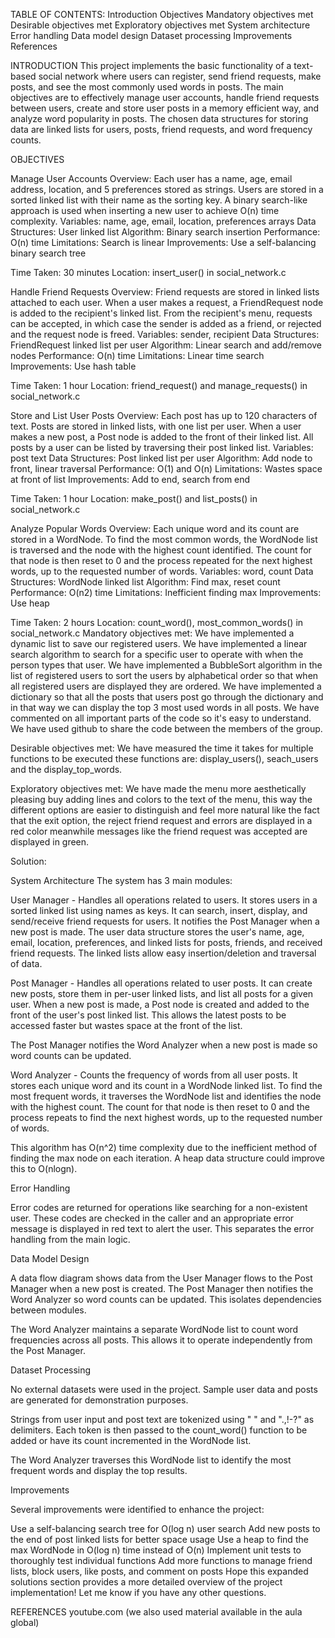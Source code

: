 TABLE OF CONTENTS:
Introduction
Objectives
Mandatory objectives met
Desirable objectives met
Exploratory objectives met
System architecture
Error handling
Data model design
Dataset processing
Improvements
References

INTRODUCTION
This project implements the basic functionality of a text-based social network where users can register, send friend requests, make posts, and see the most commonly used words in posts. The main objectives are to effectively manage user accounts, handle friend requests between users, create and store user posts in a memory efficient way, and analyze word popularity in posts. The chosen data structures for storing data are linked lists for users, posts, friend requests, and word frequency counts.

OBJECTIVES

Manage User Accounts
Overview: Each user has a name, age, email address, location, and 5 preferences stored as strings. Users are stored in a sorted linked list with their name as the sorting key. A binary search-like approach is used when inserting a new user to achieve O(n) time complexity.
Variables: name, age, email, location, preferences arrays
Data Structures: User linked list
Algorithm: Binary search insertion
Performance: O(n) time
Limitations: Search is linear
Improvements: Use a self-balancing binary search tree

Time Taken: 30 minutes
Location: insert_user() in social_network.c

Handle Friend Requests
Overview: Friend requests are stored in linked lists attached to each user. When a user makes a request, a FriendRequest node is added to the recipient's linked list. From the recipient's menu, requests can be accepted, in which case the sender is added as a friend, or rejected and the request node is freed.
Variables: sender, recipient
Data Structures: FriendRequest linked list per user
Algorithm: Linear search and add/remove nodes
Performance: O(n) time
Limitations: Linear time search
Improvements: Use hash table

Time Taken: 1 hour
Location: friend_request() and manage_requests() in social_network.c

Store and List User Posts
Overview: Each post has up to 120 characters of text. Posts are stored in linked lists, with one list per user. When a user makes a new post, a Post node is added to the front of their linked list. All posts by a user can be listed by traversing their post linked list.
Variables: post text
Data Structures: Post linked list per user
Algorithm: Add node to front, linear traversal
Performance: O(1) and O(n)
Limitations: Wastes space at front of list
Improvements: Add to end, search from end

Time Taken: 1 hour
Location: make_post() and list_posts() in social_network.c

Analyze Popular Words
Overview: Each unique word and its count are stored in a WordNode. To find the most common words, the WordNode list is traversed and the node with the highest count identified. The count for that node is then reset to 0 and the process repeated for the next highest words, up to the requested number of words.
Variables: word, count
Data Structures: WordNode linked list
Algorithm: Find max, reset count
Performance: O(n2) time
Limitations: Inefficient finding max
Improvements: Use heap

Time Taken: 2 hours
Location: count_word(), most_common_words() in social_network.c
Mandatory objectives met:
We have implemented a dynamic list to save our registered users.
We have implemented a linear search algorithm to search for a specific user to operate with when the person types that user.
We have implemented a BubbleSort algorithm in the list of registered users to sort the users by alphabetical order so that when all registered users are displayed they are ordered.
We have implemented a dictionary so that all the posts that users post go through the dictionary and in that way we can display the top 3 most used words in all posts.
We have commented on all important parts of the code so it's easy to understand.
We have used github to share the code between the members of the group.


Desirable objectives met:
We have measured the time it takes for multiple functions to be executed these functions are: display_users(), seach_users and the display_top_words.

Exploratory objectives met:
We have made the menu more aesthetically pleasing buy adding lines and colors to the text of the menu, this way the different options are easier to distinguish and feel more natural like the fact that the exit option, the reject friend request  and errors are displayed in a red color meanwhile messages like the friend request was accepted are displayed in green.

Solution:

System Architecture
The system has 3 main modules:

User Manager - Handles all operations related to users. It stores users in a sorted linked list using names as keys. It can search, insert, display, and send/receive friend requests for users. It notifies the Post Manager when a new post is made.
The user data structure stores the user's name, age, email, location, preferences, and linked lists for posts, friends, and received friend requests. The linked lists allow easy insertion/deletion and traversal of data.

Post Manager - Handles all operations related to user posts. It can create new posts, store them in per-user linked lists, and list all posts for a given user.
When a new post is made, a Post node is created and added to the front of the user's post linked list. This allows the latest posts to be accessed faster but wastes space at the front of the list.

The Post Manager notifies the Word Analyzer when a new post is made so word counts can be updated.

Word Analyzer - Counts the frequency of words from all user posts. It stores each unique word and its count in a WordNode linked list.
To find the most frequent words, it traverses the WordNode list and identifies the node with the highest count. The count for that node is then reset to 0 and the process repeats to find the next highest words, up to the requested number of words.

This algorithm has O(n^2) time complexity due to the inefficient method of finding the max node on each iteration. A heap data structure could improve this to O(nlogn).

Error Handling

Error codes are returned for operations like searching for a non-existent user. These codes are checked in the caller and an appropriate error message is displayed in red text to alert the user. This separates the error handling from the main logic.




Data Model Design

A data flow diagram shows data from the User Manager flows to the Post Manager when a new post is created. The Post Manager then notifies the Word Analyzer so word counts can be updated. This isolates dependencies between modules.

The Word Analyzer maintains a separate WordNode list to count word frequencies across all posts. This allows it to operate independently from the Post Manager.

Dataset Processing

No external datasets were used in the project. Sample user data and posts are generated for demonstration purposes.

Strings from user input and post text are tokenized using " " and ".,!-?" as delimiters. Each token is then passed to the count_word() function to be added or have its count incremented in the WordNode list.

The Word Analyzer traverses this WordNode list to identify the most frequent words and display the top results.

Improvements

Several improvements were identified to enhance the project:

Use a self-balancing search tree for O(log n) user search
Add new posts to the end of post linked lists for better space usage
Use a heap to find the max WordNode in O(log n) time instead of O(n)
Implement unit tests to thoroughly test individual functions
Add more functions to manage friend lists, block users, like posts, and comment on posts
Hope this expanded solutions section provides a more detailed overview of the project implementation! Let me know if you have any other questions.


REFERENCES 
youtube.com
(we also used material available in the aula global)

